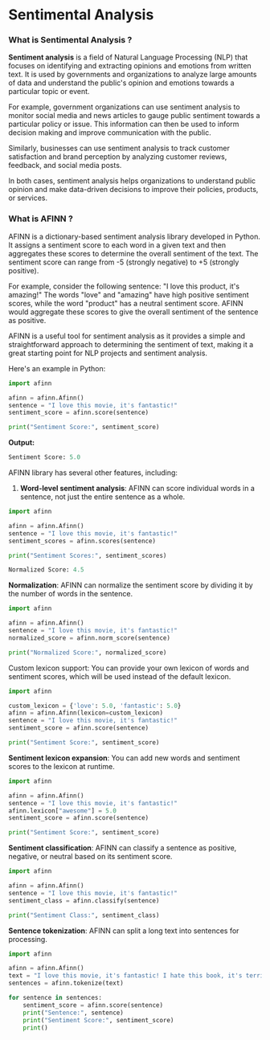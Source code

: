 # Sentimental Analysis

### What is Sentimental Analysis ?&#x20;

**Sentiment analysis** is a field of Natural Language Processing (NLP) that focuses on identifying and extracting opinions and emotions from written text. It is used by governments and organizations to analyze large amounts of data and understand the public's opinion and emotions towards a particular topic or event.

For example, government organizations can use sentiment analysis to monitor social media and news articles to gauge public sentiment towards a particular policy or issue. This information can then be used to inform decision making and improve communication with the public.

Similarly, businesses can use sentiment analysis to track customer satisfaction and brand perception by analyzing customer reviews, feedback, and social media posts.

In both cases, sentiment analysis helps organizations to understand public opinion and make data-driven decisions to improve their policies, products, or services.

### What is AFINN ?&#x20;

AFINN is a dictionary-based sentiment analysis library developed in Python. It assigns a sentiment score to each word in a given text and then aggregates these scores to determine the overall sentiment of the text. The sentiment score can range from -5 (strongly negative) to +5 (strongly positive).

For example, consider the following sentence: "I love this product, it's amazing!" The words "love" and "amazing" have high positive sentiment scores, while the word "product" has a neutral sentiment score. AFINN would aggregate these scores to give the overall sentiment of the sentence as positive.

AFINN is a useful tool for sentiment analysis as it provides a simple and straightforward approach to determining the sentiment of text, making it a great starting point for NLP projects and sentiment analysis.

Here's an example in Python:

```python
import afinn

afinn = afinn.Afinn()
sentence = "I love this movie, it's fantastic!"
sentiment_score = afinn.score(sentence)

print("Sentiment Score:", sentiment_score)

```

**Output:**

```python
Sentiment Score: 5.0
```

AFINN library has several other features, including:

1. **Word-level sentiment analysis**: AFINN can score individual words in a sentence, not just the entire sentence as a whole.

```python
import afinn

afinn = afinn.Afinn()
sentence = "I love this movie, it's fantastic!"
sentiment_scores = afinn.scores(sentence)

print("Sentiment Scores:", sentiment_scores)

```

```python
Normalized Score: 4.5
```

**Normalization**: AFINN can normalize the sentiment score by dividing it by the number of words in the sentence.

```python
import afinn

afinn = afinn.Afinn()
sentence = "I love this movie, it's fantastic!"
normalized_score = afinn.norm_score(sentence)

print("Normalized Score:", normalized_score)

```

Custom lexicon support: You can provide your own lexicon of words and sentiment scores, which will be used instead of the default lexicon.

```python
import afinn

custom_lexicon = {'love': 5.0, 'fantastic': 5.0}
afinn = afinn.Afinn(lexicon=custom_lexicon)
sentence = "I love this movie, it's fantastic!"
sentiment_score = afinn.score(sentence)

print("Sentiment Score:", sentiment_score)

```

**Sentiment lexicon expansion**: You can add new words and sentiment scores to the lexicon at runtime.

```python
import afinn

afinn = afinn.Afinn()
sentence = "I love this movie, it's fantastic!"
afinn.lexicon["awesome"] = 5.0
sentiment_score = afinn.score(sentence)

print("Sentiment Score:", sentiment_score)
```

**Sentiment classification**: AFINN can classify a sentence as positive, negative, or neutral based on its sentiment score.

```python
import afinn

afinn = afinn.Afinn()
sentence = "I love this movie, it's fantastic!"
sentiment_class = afinn.classify(sentence)

print("Sentiment Class:", sentiment_class)

```

**Sentence tokenization**: AFINN can split a long text into sentences for processing.

```python
import afinn

afinn = afinn.Afinn()
text = "I love this movie, it's fantastic! I hate this book, it's terrible."
sentences = afinn.tokenize(text)

for sentence in sentences:
    sentiment_score = afinn.score(sentence)
    print("Sentence:", sentence)
    print("Sentiment Score:", sentiment_score)
    print()

```
